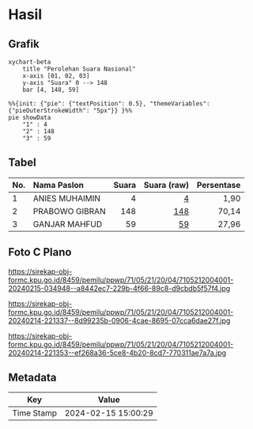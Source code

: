 # Hasil

## Grafik

```mermaid
xychart-beta
    title "Perolehan Suara Nasional"
    x-axis [01, 02, 03]
    y-axis "Suara" 0 --> 148
    bar [4, 148, 59]
```

```mermaid
%%{init: {"pie": {"textPosition": 0.5}, "themeVariables": {"pieOuterStrokeWidth": "5px"}} }%%
pie showData
    "1" : 4
    "2" : 148
    "3" : 59
```

## Tabel

| No. | Nama Paslon    | Suara | Suara (raw) | Persentase |
|:--- |:-------------- | -----:| -----------:| ----------:|
| 1   | ANIES MUHAIMIN | 4     | [4][p-1]    | 1,90       |
| 2   | PRABOWO GIBRAN | 148   | [148][p-2]  | 70,14      |
| 3   | GANJAR MAHFUD  | 59    | [59][p-3]   | 27,96      |


[p-1]: https://github.com/gigit-pemilu/pemilu-2024/blob/main/pilpres/hitung-suara/sub/71-sulawesi-utara/sub/05-minahasa-selatan/sub/21-motoling-barat/sub/2004-raanan-baru/sub/001-tps/sub/paslon-1.txt
[p-2]: https://github.com/gigit-pemilu/pemilu-2024/blob/main/pilpres/hitung-suara/sub/71-sulawesi-utara/sub/05-minahasa-selatan/sub/21-motoling-barat/sub/2004-raanan-baru/sub/001-tps/sub/paslon-2.txt
[p-3]: https://github.com/gigit-pemilu/pemilu-2024/blob/main/pilpres/hitung-suara/sub/71-sulawesi-utara/sub/05-minahasa-selatan/sub/21-motoling-barat/sub/2004-raanan-baru/sub/001-tps/sub/paslon-3.txt

## Foto C Plano

https://sirekap-obj-formc.kpu.go.id/8459/pemilu/ppwp/71/05/21/20/04/7105212004001-20240215-034948--a8442ec7-229b-4f66-89c8-d9cbdb5f57f4.jpg

https://sirekap-obj-formc.kpu.go.id/8459/pemilu/ppwp/71/05/21/20/04/7105212004001-20240214-221337--8d99235b-0906-4cae-8695-07cca6dae27f.jpg

https://sirekap-obj-formc.kpu.go.id/8459/pemilu/ppwp/71/05/21/20/04/7105212004001-20240214-221353--ef268a36-5ce8-4b20-8cd7-770311ae7a7a.jpg


## Metadata

| Key        | Value               |
| ---------- | ------------------- |
| Time Stamp | 2024-02-15 15:00:29 |



